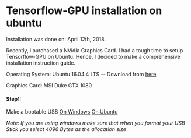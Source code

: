 # Tensorflow-GPU installation on ubuntu
Installation was done on: April 12th, 2018.

Recently, i purchased a NVidia Graphics Card. I had a tough time to setup Tensorflow-GPU on Ubuntu. Hence, I decided to make a comprehensive installation instruction guide. 

Operating System: Ubuntu 16.04.4 LTS -- Download from [here](https://www.ubuntu.com/download/desktop)

Graphics Card: MSI Duke GTX 1080

#### Step1:

Make a bootable USB
[On Windows](https://tutorials.ubuntu.com/tutorial/tutorial-create-a-usb-stick-on-windows#0)
[On Ubuntu](https://tutorials.ubuntu.com/tutorial/tutorial-create-a-usb-stick-on-ubuntu#0)

*Note: If you are using windows make sure that when you format your USB Stick you select 4096 Bytes as the allocation size*







